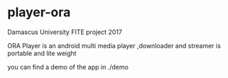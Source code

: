 # player-ora
Damascus University FITE project 2017 

ORA Player is an android multi media player ,downloader and streamer is portable and lite weight 


you can find a demo of the app in ./demo 
